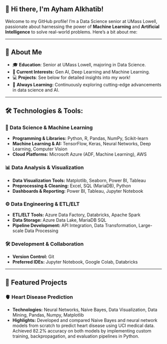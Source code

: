 ## 👋 Hi there, I'm Ayham Alkhatib!
Welcome to my GitHub profile! I’m a Data Science senior at UMass Lowell, passionate about harnessing the power of **Machine Learning** and **Artificial Intelligence** to solve real-world problems. Here’s a bit about me:

---

## 🚀 About Me
- 🎓 **Education**: Senior at UMass Lowell, majoring in Data Science.
- **🧠 Current Interests:** Gen AI, Deep Learning and Machine Learning.
- 💻 **Projects**: See below for detailed insights into my work!
- 🌱 **Always Learning:** Continuously exploring cutting-edge advancements in data science and AI.

---

## 🛠️ Technologies & Tools:

### 🔢 Data Science & Machine Learning
- **Programming & Libraries:** Python, R, Pandas, NumPy, Scikit-learn  
- **Machine Learning & AI:** TensorFlow, Keras, Neural Networks, Deep Learning, Computer Vision  
- **Cloud Platforms:** Microsoft Azure (ADF, Machine Learning), AWS

### 📊 Data Analysis & Visualization
- **Data Visualization Tools:**  Matplotlib, Seaborn, Power BI, Tableau
- **Preprocessing & Cleaning:** Excel, SQL (MariaDB), Python
- **Dashboards & Reporting:** Power BI, Tableau, Jupyter Notebook

### ⚙️ Data Engineering & ETL/ELT
- **ETL/ELT Tools:** Azure Data Factory, Databricks, Apache Spark
- **Data Storage:** Azure Data Lake, MariaDB SQL
- **Pipeline Development:** API Integration, Data Transformation, Large-scale Data Processing

### 🛠️ Development & Collaboration
- **Version Control:** Git
- **Preferred IDEs:** Jupyter Notebook, Google Colab, Databricks

---

## 🌟 Featured Projects

### 🫀 Heart Disease Prediction
- **Technologies:** Neural Networks, Naive Bayes, Data Visualization, Data Mining, Pandas, Numpy, Matplotlib
- **Highlights:** Developed and compared Naive Bayes and neural network models from scratch to predict heart disease using UCI
medical data. Achieved 82.2% accuracy on both models by implementing custom training, backpropagation, and evaluation
pipelines in Python.



